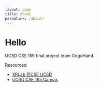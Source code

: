 ```yaml
---
layout: page
title: About
permalink: /about/
---
```


# Hello

UCSD CSE 165 final project team GogoHand.

Resources:

- [XRLab @CSE UCSD](https://sites.google.com/ucsd.edu/xrlab/home)
- [UCSD CSE 165 Canvas](https://canvas.ucsd.edu/courses/54643)

